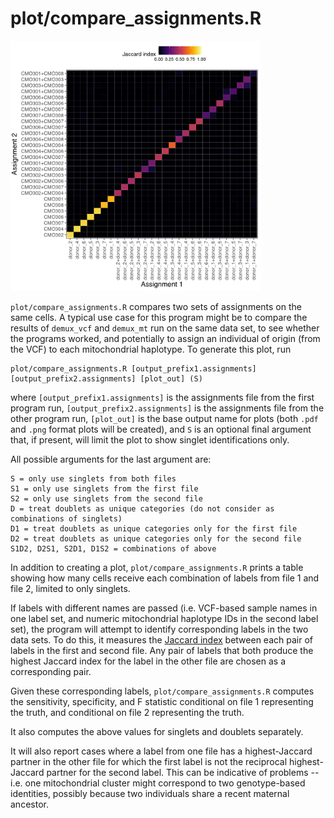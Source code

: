 # plot/compare_assignments.R

<img src="../img/vcf_vs_mito.png" width=400 alt="compare_assignments" />

`plot/compare_assignments.R` compares two sets of assignments on the same cells. A typical use case for this program might be to compare the results of `demux_vcf` and `demux_mt` run on the same data set, to see whether the programs worked, and potentially to assign an individual of origin (from the VCF) to each mitochondrial haplotype. To generate this plot, run 

```
plot/compare_assignments.R [output_prefix1.assignments] [output_prefix2.assignments] [plot_out] (S)
```

where `[output_prefix1.assignments]` is the assignments file from the first program run, `[output_prefix2.assignments]` is the assignments file from the other program run, `[plot_out]` is the base output name for plots (both `.pdf` and `.png` format plots will be created), and `S` is an optional final argument that, if present, will limit the plot to show singlet identifications only.

All possible arguments for the last argument are:

```
S = only use singlets from both files
S1 = only use singlets from the first file
S2 = only use singlets from the second file
D = treat doublets as unique categories (do not consider as combinations of singlets)
D1 = treat doublets as unique categories only for the first file
D2 = treat doublets as unique categories only for the second file
S1D2, D2S1, S2D1, D1S2 = combinations of above
```

In addition to creating a plot, `plot/compare_assignments.R` prints a table showing how many cells receive each combination of labels from file 1 and file 2, limited to only singlets.

If labels with different names are passed (i.e. VCF-based sample names in one label set, and numeric mitochondrial haplotype IDs in the second label set), the program will attempt to identify corresponding labels in the two data sets. To do this, it measures the [Jaccard index](https://en.wikipedia.org/wiki/Jaccard_index) between each pair of labels in the first and second file. Any pair of labels that both produce the highest Jaccard index for the label in the other file are chosen as a corresponding pair. 

Given these corresponding labels, `plot/compare_assignments.R` computes the sensitivity, specificity, and F statistic conditional on file 1 representing the truth, and conditional on file 2 representing the truth.

It also computes the above values for singlets and doublets separately.

It will also report cases where a label from one file has a highest-Jaccard partner in the other file for which the first label is not the reciprocal highest-Jaccard partner for the second label. This can be indicative of problems -- i.e. one mitochondrial cluster might correspond to two genotype-based identities, possibly because two individuals share a recent maternal ancestor. 

